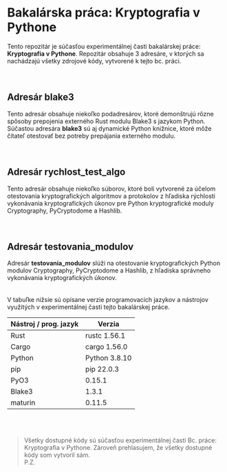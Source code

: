 # Bakalárska práca: Kryptografia v Pythone
Tento repozitár je súčasťou experimentálnej časti bakalárskej práce: __Kryptografia v Pythone__. Repozitár obsahuje 3 adresáre, v ktorých sa nachádzajú všetky zdrojové kódy, vytvorené k tejto bc. práci.
<br><br><br>
## Adresár blake3
Tento adresár obsahuje niekoľko podadresárov, ktoré demonštrujú rôzne spôsoby prepojenia externého Rust modulu Blake3 s jazykom Python. Súčastou adresára __blake3__ sú aj dynamické Python knižnice, ktoré môže čítateľ otestovať bez potreby prepájania externého modulu.
<br><br><br>
## Adresár rychlost_test_algo
Tento adresár obsahuje niekoľko súborov, ktoré boli vytvorené za účelom otestovania kryptografických algoritmov a protokolov z hľadiska rýchlosti vykonávania kryptografických úkonov pre Python kryptografické moduly Cryptography, PyCryptodome a Hashlib.
<br><br><br>
## Adresár testovania_modulov
Adresár __testovania_modulov__ slúži na otestovanie kryptografických Python modulov Cryptography, PyCryptodome a Hashlib, z hľadiska správneho vykonávania kryptografických úkonov.
<br><br><br>
V tabuľke nižsie sú opísane verzie programovacích jazykov a nástrojov využitých v experimentálnej časti tejto bakalárskej práce.

|Nástroj / prog. jazyk |Verzia  |
--- | --- |
|Rust|rustc 1.56.1|
|Cargo|cargo 1.56.0|
|Python|Python 3.8.10|
|pip|pip 22.0.3|
|PyO3|0.15.1|
|Blake3|1.3.1|
|maturin|0.11.5|

<br><br>

> Všetky dostupné kódy sú súčasťou experimentálnej časti Bc. práce: Kryptografia v Pythone. Zároveň prehlasujem, že všetky dostupné kódy som vytvoril sám.  
P.Z.

